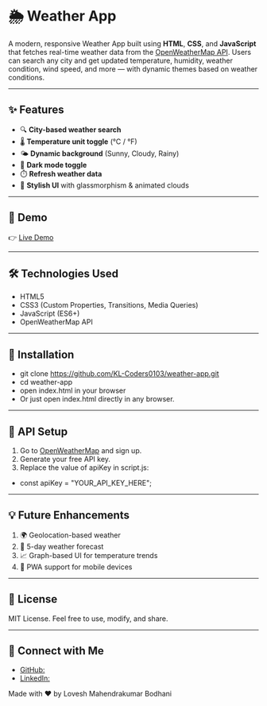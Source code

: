 # 🌦️ Weather App

A modern, responsive Weather App built using **HTML**, **CSS**, and **JavaScript** that fetches real-time weather data from the [OpenWeatherMap API](https://openweathermap.org/). Users can search any city and get updated temperature, humidity, weather condition, wind speed, and more — with dynamic themes based on weather conditions.



---

## ✨ Features

- 🔍 **City-based weather search**
- 🌡️ **Temperature unit toggle** (°C / °F)
- 🌤️ **Dynamic background** (Sunny, Cloudy, Rainy)
- 🌙 **Dark mode toggle**
- ⏱️ **Refresh weather data**
- 🎨 **Stylish UI** with glassmorphism & animated clouds

---

## 🚀 Demo

👉 [Live Demo](https://your-live-link.netlify.app/) <!-- Replace with actual live link if hosted -->

---

## 🛠️ Technologies Used

- HTML5
- CSS3 (Custom Properties, Transitions, Media Queries)
- JavaScript (ES6+)
- OpenWeatherMap API

---

## 🔧 Installation


- git clone https://github.com/KL-Coders0103/weather-app.git
- cd weather-app
- open index.html in your browser
- Or just open index.html directly in any browser.

---

## 🔑 API Setup

1. Go to [OpenWeatherMap](https://openweathermap.org/) and sign up.
2. Generate your free API key.
3. Replace the value of apiKey in script.js:

- const apiKey = "YOUR_API_KEY_HERE";

---

## 💡 Future Enhancements

1. 🌍 Geolocation-based weather
2. 📅 5-day weather forecast
3. 📈 Graph-based UI for temperature trends
4. 📱 PWA support for mobile devices

---

## 📄 License

MIT License. Feel free to use, modify, and share.

---

## 🤝 Connect with Me

- [GitHub:](https://github.com/KL-Coders0103)
- [LinkedIn:](https://www.linkedin.com/in/lovesh-bodhani-7b69a6257/)

Made with ❤️ by Lovesh Mahendrakumar Bodhani